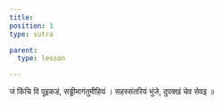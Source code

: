 ```yaml
---
title:
position: 1
type: sutra

parent:
  type: lesson

---
```


जं किंचि वि पूइकडं, सड्ढीमागंतुमीहियं ।
सहस्संतरियं भुंजे, दुपक्खं चेव सेवइ ॥